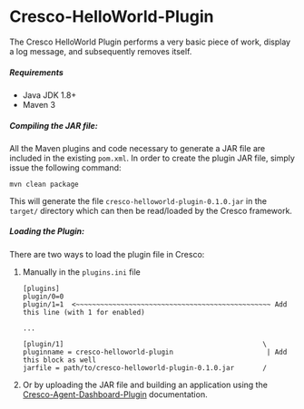 # Cresco-HelloWorld-Plugin
The Cresco HelloWorld Plugin performs a very basic piece of work, display a log message, and subsequently removes itself.

##### Requirements
* Java JDK 1.8+
* Maven 3

##### Compiling the JAR file:
All the Maven plugins and code necessary to generate a JAR file are included in the existing `pom.xml`. In order to create the plugin JAR file, simply issue the following command:
```
mvn clean package
```
This will generate the file `cresco-helloworld-plugin-0.1.0.jar` in the `target/` directory which can then be read/loaded by the Cresco framework.

##### Loading the Plugin:

There are two ways to load the plugin file in Cresco: 
1) Manually in the `plugins.ini` file
    ```
    [plugins]
    plugin/0=0
    plugin/1=1  <~~~~~~~~~~~~~~~~~~~~~~~~~~~~~~~~~~~~~~~~~~~~~~~~ Add this line (with 1 for enabled)
    
    ...
    
    [plugin/1]                                                 \
    pluginname = cresco-helloworld-plugin                       | Add this block as well
    jarfile = path/to/cresco-helloworld-plugin-0.1.0.jar       /
    ```
1) Or by uploading the JAR file and building an application using the [Cresco-Agent-Dashboard-Plugin](https://github.com/ResearchWorx/Cresco-Agent-Dashboard-Plugin) documentation.